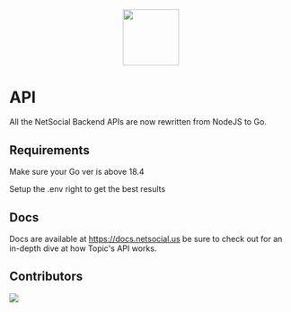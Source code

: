 <h2 align='center'>
  <img src="https://cdn.topiclist.xyz/images/png/TopicList5.png" height='100px' width='100px'/>
  <br> 

# API

All the NetSocial Backend APIs are now rewritten from NodeJS to Go.

## Requirements
Make sure your Go ver is above 18.4

Setup the .env right to get the best results

## Docs
Docs are available at https://docs.netsocial.us be sure to check out for an in-depth dive at how Topic's API works.


## Contributors
<a href="https://github.com/TopicBotList/Topic-List-API/graphs/contributors">
  <img src="https://contrib.rocks/image?repo=TopicBotList/Topic-List-API" />